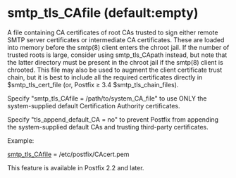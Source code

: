 # smtp_tls_CAfile (default:empty) 

 A file containing CA certificates of root CAs trusted to sign
either remote SMTP server certificates or intermediate CA certificates.
These are loaded into memory before the smtp(8) client enters the
chroot jail. If the number of trusted roots is large, consider using
smtp_tls_CApath instead, but note that the latter directory must be
present in the chroot jail if the smtp(8) client is chrooted. This
file may also be used to augment the client certificate trust chain,
but it is best to include all the required certificates directly in
$smtp_tls_cert_file (or, Postfix &ge; 3.4 $smtp_tls_chain_files). 

 Specify "smtp_tls_CAfile = /path/to/system_CA_file" to use
ONLY the system-supplied default Certification Authority certificates.


 Specify "tls_append_default_CA = no" to prevent Postfix from
appending the system-supplied default CAs and trusting third-party
certificates. 

 Example: 


<a href="postconf.5.html#smtp_tls_CAfile">smtp_tls_CAfile</a> = /etc/postfix/CAcert.pem


 This feature is available in Postfix 2.2 and later.  


